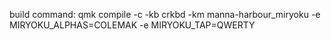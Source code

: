 build command:
qmk compile -c -kb crkbd -km manna-harbour_miryoku -e MIRYOKU_ALPHAS=COLEMAK -e MIRYOKU_TAP=QWERTY
